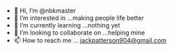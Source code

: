 - 👋 Hi, I’m @nbkmaster
- 👀 I’m interested in ...making people life better
- 🌱 I’m currently learning ...nothing yet
- 💞️ I’m looking to collaborate on ...helping mine 
- 📫 How to reach me ...
jackpatterson904@gmail.com
<!---
nbkmaster/nbkmaster is a ✨ special ✨ repository because its `README.md` (this file) appears on your GitHub profile.
You can click the Preview link to take a look at your changes.
--->

